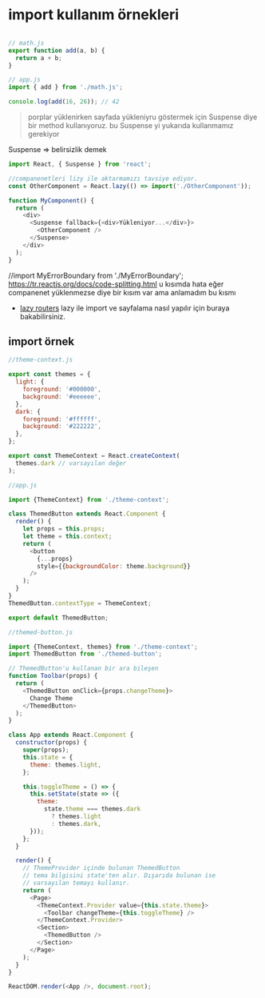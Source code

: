 # import kullanım örnekleri
```JavaScript

```

```JavaScript
// math.js
export function add(a, b) {
  return a + b;
}

// app.js
import { add } from './math.js';

console.log(add(16, 26)); // 42
```

> porplar yüklenirken sayfada yükleniyru göstermek için Suspense diye bir method kullanıyoruz. bu Suspense yi yukarıda kullanmamız gerekiyor

Suspense  => belirsizlik demek

```JavaScript
import React, { Suspense } from 'react';

//companenetleri lizy ile aktarmamızı tavsiye ediyor.
const OtherComponent = React.lazy(() => import('./OtherComponent'));

function MyComponent() {
  return (
    <div>
      <Suspense fallback={<div>Yükleniyor...</div>}>
        <OtherComponent />
      </Suspense>
    </div>
  );
}
```

//import MyErrorBoundary from './MyErrorBoundary';
https://tr.reactjs.org/docs/code-splitting.html u kısımda hata eğer companenet yüklenmezse diye bir kısım var ama anlamadım bu kısmı

* [lazy routers](react/routes.md) lazy ile import ve sayfalama nasıl yapılır için buraya bakabilirsiniz.


## import örnek

```JavaScript
//theme-context.js

export const themes = {
  light: {
    foreground: '#000000',
    background: '#eeeeee',
  },
  dark: {
    foreground: '#ffffff',
    background: '#222222',
  },
};

export const ThemeContext = React.createContext(
  themes.dark // varsayılan değer
);
```

```JavaScript
//app.js

import {ThemeContext} from './theme-context';

class ThemedButton extends React.Component {
  render() {
    let props = this.props;
    let theme = this.context;
    return (
      <button
        {...props}
        style={{backgroundColor: theme.background}}
      />
    );
  }
}
ThemedButton.contextType = ThemeContext;

export default ThemedButton;
```

```JavaScript
//themed-button.js

import {ThemeContext, themes} from './theme-context';
import ThemedButton from './themed-button';

// ThemedButton'u kullanan bir ara bileşen
function Toolbar(props) {
  return (
    <ThemedButton onClick={props.changeTheme}>
      Change Theme
    </ThemedButton>
  );
}

class App extends React.Component {
  constructor(props) {
    super(props);
    this.state = {
      theme: themes.light,
    };

    this.toggleTheme = () => {
      this.setState(state => ({
        theme:
          state.theme === themes.dark
            ? themes.light
            : themes.dark,
      }));
    };
  }

  render() {
    // ThemeProvider içinde bulunan ThemedButton
    // tema bilgisini state'ten alır. Dışarıda bulunan ise
    // varsayılan temayı kullanır.
    return (
      <Page>
        <ThemeContext.Provider value={this.state.theme}>
          <Toolbar changeTheme={this.toggleTheme} />
        </ThemeContext.Provider>
        <Section>
          <ThemedButton />
        </Section>
      </Page>
    );
  }
}

ReactDOM.render(<App />, document.root);
```
